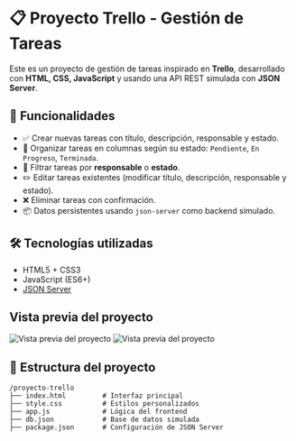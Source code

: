 # 📋 Proyecto Trello - Gestión de Tareas

Este es un proyecto de gestión de tareas inspirado en **Trello**, desarrollado con **HTML, CSS, JavaScript** y usando una API REST simulada con **JSON Server**.

## 🚀 Funcionalidades

- ✅ Crear nuevas tareas con título, descripción, responsable y estado.
- 📂 Organizar tareas en columnas según su estado: `Pendiente`, `En Progreso`, `Terminada`.
- 🔎 Filtrar tareas por **responsable** o **estado**.
- ✏️ Editar tareas existentes (modificar título, descripción, responsable y estado).
- ❌ Eliminar tareas con confirmación.
- 📦 Datos persistentes usando `json-server` como backend simulado.

## 🛠️ Tecnologías utilizadas

- HTML5 + CSS3
- JavaScript (ES6+)
- [JSON Server](https://github.com/typicode/json-server)

## Vista previa del proyecto

![Vista previa del proyecto](https://i.postimg.cc/3NC8SZyX/Copia-trello.png)
![Vista previa del proyecto](https://i.postimg.cc/j2jgmx2M/trello-VSC.png)


## 📁 Estructura del proyecto
```plaintext
/proyecto-trello
├── index.html         # Interfaz principal
├── style.css          # Estilos personalizados
├── app.js             # Lógica del frontend
├── db.json            # Base de datos simulada
├── package.json       # Configuración de JSON Server




